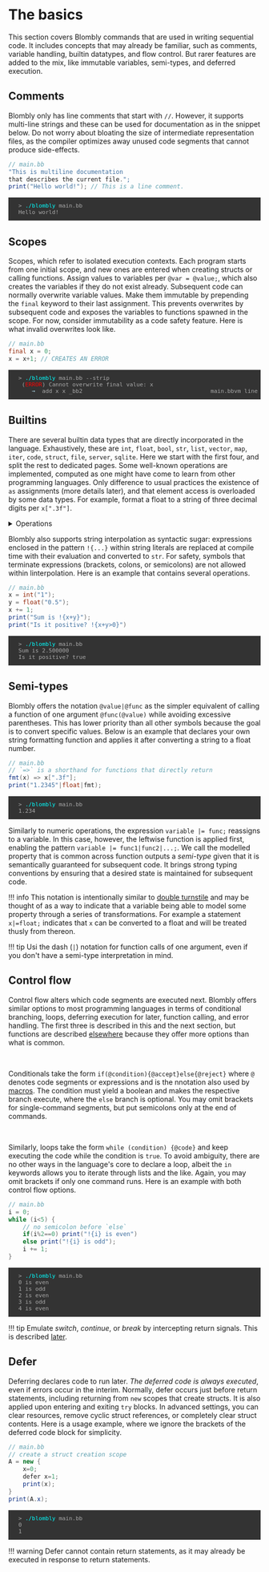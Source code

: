 # The basics

This section covers Blombly commands that are used in writing sequential code. It includes concepts 
that may already be familiar, such as comments, variable handling, builtin datatypes, and flow control. 
But rarer features are added to the mix, like immutable variables, semi-types, and deferred execution.

## Comments

Blombly only has line comments that start with `//`. However, it supports multi-line strings and these can be used for 
documentation as in the snippet below. Do not worry about bloating the size of intermediate representation files, as the
compiler optimizes away unused code segments that cannot produce side-effects.

```java
// main.bb
"This is multiline documentation 
that describes the current file.";
print("Hello world!"); // This is a line comment.
```

<pre style="font-size: 80%;background-color: #333; color: #AAA; padding: 10px 20px;">
> <span style="color: cyan;">./blombly</span> main.bb
Hello world!
</pre>


## Scopes

Scopes, which refer to isolated execution contexts. Each program starts from one initial scope, and 
new ones are entered when creating structs or calling functions.
Assign values to variables per `@var = @value;`, which also creates the variables if they do not exist already. 
Subsequent code can normally overwrite variable values. Make them 
immutable by prepending the `final` keyword to their last assignment. This prevents overwrites by subsequent code
and exposes the variables to functions spawned in the scope. For now, consider immutability as a code safety feature.
Here is what invalid overwrites look like.

```java
// main.bb
final x = 0; 
x = x+1; // CREATES AN ERROR
```

<pre style="font-size: 80%;background-color: #333; color: #AAA; padding: 10px 20px; overflow-x: auto;">
> <span style="color: cyan;">./blombly</span> main.bb --strip
 (<span style="color: red;">ERROR</span>) Cannot overwrite final value: x
    <span style="color: lightblue;">→</span>  add x x _bb2                                      main.bbvm line 4
</pre>



## Builtins

There are several builtin data types that are directly incorporated in the language.
Exhaustively, these are `int`, `float`, `bool`, `str`, `list`, `vector`, `map`, `iter`, `code`, `struct`, `file`, `server`, `sqlite`.
Here we start with the first four, and split the rest to dedicated pages.
Some well-known operations are implemented, computed as one might have come to learn from other programming
languages. Only difference to usual practices the existence of `as` assignments (more details later), and that element access
is overloaded by some data types. For example, format a float to a string of three decimal digits per `x[".3f"]`.

<details>
  <summary>Operations</summary>
  <table>
    <thead>
      <tr>
        <th>Category</th>
        <th>Operation</th>
        <th>Description</th>
      </tr>
    </thead>
    <tbody>
      <tr>
        <td>Assignment</td>
        <td><code>(expression)</code></td>
        <td>Compute the expression first. Also used in method calls later.</td>
      </tr>
      <tr>
        <td>Assignment</td>
        <td><code>y=x</code>, <code>y as x</code></td>
        <td>The return values of assignments are covered below.</td>
      </tr>
      <tr>
        <td>Conversion</td>
        <td><code>typename(x)</code></td>
        <td>Everything can be converted to <code>str</code>, numbers can be converted from <code>str</code>.</td>
      </tr>
      <tr>
        <td>Elements</td>
        <td><code>a[i]</code>, <code>a[i]=x</code></td>
        <td>Element get and set, for example for lists and maps.</td>
      </tr>
      <tr>
        <td>Arithmetic</td>
        <td><code>+</code>, <code>-</code>, <code>*</code>, <code>/</code><br><code>^</code><br><code>%</code></td>
        <td>Basic arithmetic (division is floating-point).<br>Exponentiation.<br>Modulo for integers.</td>
      </tr>
      <tr>
        <td>Self-assignment</td>
        <td><code>op=</code></td>
        <td>Replace <code>op</code> with any arithmetic, string, or boolean operation.</td>
      </tr>
      <tr>
        <td>String operations</td>
        <td><code>+</code></td>
        <td>Concatenation.</td>
      </tr>
      <tr>
        <td>Comparisons</td>
        <td><code>&lt;</code>, <code>&gt;</code>, <code>&lt;=</code>, <code>&gt;=</code><br><code>==</code>, <code>!=</code></td>
        <td>Inequality comparisons.<br>Equality comparisons.</td>
      </tr>
      <tr>
        <td>Boolean operations</td>
        <td><code>and</code>, <code>or</code><br><code>not</code></td>
        <td>Logical operations for booleans.<br>Negation of any boolean value it prepends.</td>
      </tr>
    </tbody>
  </table>
</details>



Blombly also supports string interpolation as syntactic sugar: expressions enclosed in the pattern
`!{...}` within string literals are replaced at compile time with their evaluation and converted to `str`. 
For safety, symbols that terminate expressions (brackets, colons, or semicolons) 
are not allowed within linterpolation. Here is an example that contains several operations.

```java
// main.bb
x = int("1");
y = float("0.5");
x += 1;
print("Sum is !{x+y}");
print("Is it positive? !{x+y>0}")
```

<pre style="font-size: 80%;background-color: #333; color: #AAA; padding: 10px 20px;">
> <span style="color: cyan;">./blombly</span> main.bb
Sum is 2.500000
Is it positive? true
</pre>



## Semi-types

Blombly offers the notation `@value|@func` as the simpler equivalent of
calling a function of one argument `@func(@value)`
while avoiding excessive parentheses. 
This has lower priority than all other symbols because the goal is
to convert specific values. Below is an example that declares your
own string formatting function and applies it
after converting a string to a float number.

```java
// main.bb
// `=>` is a shorthand for functions that directly return
fmt(x) => x[".3f"];
print("1.2345"|float|fmt);
```

<pre style="font-size: 80%;background-color: #333; color: #AAA; padding: 10px 20px;">
> <span style="color: cyan;">./blombly</span> main.bb
1.234
</pre>


Similarly to numeric operations, the expression `variable |= func;` reassigns to a variable. 
In this case, however, the leftwise function is applied first, enabling the pattern
`variable |= func1|func2|...;`.
We call the modelled property that is common across function outputs
a *semi-type* given that it is semantically guaranteed for subsequent code.
It brings strong typing conventions by ensuring that a desired state
is maintained for subsequent code. 


!!! info
    This notation is intentionally similar to 
    [double turnstile](https://en.wikipedia.org/wiki/Double_turnstile) and may be thought of as 
    a way to indicate that a variable being able to model
    some property through a series of transformations. For example a statement `x|=float;` indicates
    that `x` can be converted to a float and will be treated thusly from thereon.

!!! tip
    Usi the dash (`|`) notation for function calls of one argument, even if you don't have a semi-type interpretation in mind.


## Control flow

Control flow alters which code segments are executed next. Blombly offers similar options to most programming languages in terms of conditional branching, loops, deferring execution for later, function calling,
and error handling. The first three is described in this and the next section,
but functions are described [elsewhere](blocks.md) because they offer more options than what is common.

<br>

Conditionals take the form `if(@condition){@accept}else{@reject}` where `@` denotes code segments or expressions
and is the nnotation also used by [macros](../advanced/preprocessor.md). 
The condition must yield a boolean and makes the respective branch execute, where the `else` branch is optional.
You may omit brackets for single-command segments, but put semicolons only at the end of commands.

<br>

Similarly, loops take the form `while (condition) {@code}` and keep executing the code while the condition is `true`. 
To avoid ambiguity, there are no other ways in the language's core to declare a loop, albeit the `in` keywords allows
you to iterate through lists and the like. Again, you may omit brackets if only one command runs.
Here is an example with both control flow options.

```java
// main.bb
i = 0;
while (i<5) {
    // no semicolon before `else`
    if(i%2==0) print("!{i} is even")
    else print("!{i} is odd");
    i += 1;
}
```

<pre style="font-size: 80%;background-color: #333; color: #AAA; padding: 10px 20px;">
> <span style="color: cyan;">./blombly</span> main.bb
0 is even 
1 is odd 
2 is even 
3 is odd 
4 is even 
</pre>

!!! tip
    Emulate *switch*, *continue*, or *break* 
    by intercepting return signals. This is described [later](../advanced/try.md).

## Defer

Deferring declares code to run later. *The deferred code is always executed*, even
if errors occur in the interim. Normally, defer occurs just before return statements, including returning from
`new` scopes that create structs. It is also applied upon entering and exiting `try` blocks.
In advanced settings, you can clear resources, remove cyclic struct references,
or completely clear struct contents. Here is a usage example, where we ignore the brackets
of the deferred code block for simplicity.

```java
// main.bb
// create a struct creation scope
A = new {
    x=0;
    defer x=1;
    print(x);
}
print(A.x);
```


<pre style="font-size: 80%;background-color: #333; color: #AAA; padding: 10px 20px;">
> <span style="color: cyan;">./blombly</span> main.bb
0
1
</pre>

!!! warning
    Defer cannot contain return statements, as it may already be executed in response to return statements.
